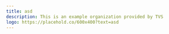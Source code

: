 ```yaml
---
title: asd
description: This is an example organization provided by TVS 
logo: https://placehold.co/600x400?text=asd
---
```

